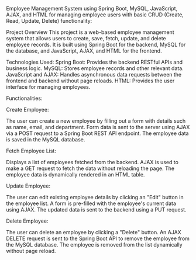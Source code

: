 Employee Management System using Spring Boot, MySQL, JavaScript, AJAX, and HTML for managing employee users with basic CRUD (Create, Read, Update, Delete) functionality:

Project Overview
This project is a web-based employee management system that allows users to create, save, fetch, update, and delete employee records. It is built using Spring Boot for the backend, MySQL for the database, and JavaScript, AJAX, and HTML for the frontend.

Technologies Used:
Spring Boot: Provides the backend RESTful APIs and business logic.
MySQL: Stores employee records and other relevant data.
JavaScript and AJAX: Handles asynchronous data requests between the frontend and backend without page reloads.
HTML: Provides the user interface for managing employees.

Functionalities:


Create Employee:

The user can create a new employee by filling out a form with details such as name, email, and department.
Form data is sent to the server using AJAX via a POST request to a Spring Boot REST API endpoint.
The employee data is saved in the MySQL database.

Fetch Employee List:

Displays a list of employees fetched from the backend.
AJAX is used to make a GET request to fetch the data without reloading the page.
The employee data is dynamically rendered in an HTML table.

Update Employee:

The user can edit existing employee details by clicking an "Edit" button in the employee list.
A form is pre-filled with the employee's current data using AJAX.
The updated data is sent to the backend using a PUT request.

Delete Employee:

The user can delete an employee by clicking a "Delete" button.
An AJAX DELETE request is sent to the Spring Boot API to remove the employee from the MySQL database.
The employee is removed from the list dynamically without page reload.
